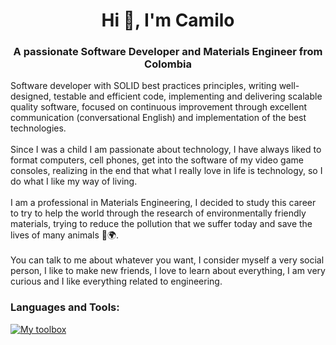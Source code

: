<h1 align="center">Hi 👋, I'm Camilo</h1>
<h3 align="center">A passionate Software Developer and Materials Engineer from Colombia</h3>
<div align="left">Software developer with SOLID best practices principles, writing well-designed, testable and efficient code, implementing and delivering scalable quality software, focused on continuous improvement through excellent communication (conversational English) and implementation of the best technologies.</div>
<br/br>
<div align="left">Since I was a child I am passionate about technology, I have always liked to format computers, cell phones, get into the software of my video game consoles, realizing in the end that what I really love in life is technology, so I do what I like my way of living.</div>
<br/br>
<div align="left">I am a professional in Materials Engineering, I decided to study this career to try to help the world through the research of environmentally friendly materials, trying to reduce the pollution that we suffer today and save the lives of many animals 💚🌍.</div>
<br/br>
<div align="left">You can talk to me about whatever you want, I consider myself a very social person, I like to make new friends, I love to learn about everything, I am very curious and I like everything related to engineering.</div>

<h3 align="left">Languages and Tools:</h3>

[![My toolbox](https://skillicons.dev/icons?i=py,django,js,nodejs,express,mysql,postgres,mongodb,docker,aws,html,css)](https://skillicons.dev)

<!--
- 🔭 I’m currently working on ...
- 🌱 I’m currently learning ...
- 👯 I’m looking to collaborate on ...
- 🤔 I’m looking for help with ...
- 💬 Ask me about ...
- 📫 How to reach me: ...
- 😄 Pronouns: ...
- ⚡ Fun fact: ...
-->
